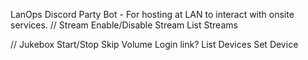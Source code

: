 LanOps Discord Party Bot - For hosting at LAN to interact with onsite services.
// Stream
Enable/Disable Stream
List Streams

// Jukebox
Start/Stop
Skip
Volume
Login link?
List Devices
Set Device